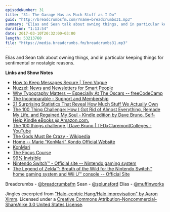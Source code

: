 ```yaml
---
episodeNumber: 31
title: "31: The Garage Has as Much Stuff as I Do"
guid: "http://breadcrumbsfm.com/?name=breadcrumbs31.mp3"
summary: "Elias and Sean talk about owning things, and in particular keeping things for sentimental or nostalgic reasons."
duration: "1:13:54"
date: 2017-03-10T20:32:00+03:00
length: 53213760
file: "https://media.breadcrumbs.fm/breadcrumbs31.mp3"
---
```

Elias and Sean talk about owning things, and in particular keeping things for sentimental or nostalgic reasons.

**Links and Show Notes** 
- [How to Keep Messages Secure | Teen Vogue](http://www.teenvogue.com/story/how-to-keep-messages-secure)
- [ Nuzzel: News and Newsletters for Smart People](https://itunes.apple.com/us/app/nuzzel-news-and-newsletters-for-smart-people/id692285770?mt=8&uo=4)
- [ Why Typography Matters -- Especially At The Oscars -- freeCodeCamp](https://medium.freecodecamp.com/why-typography-matters-especially-at-the-oscars-f7b00e202f22#.bqueijci2)
- [The Incomparable - Support and Membership](https://www.theincomparable.com/members/)
- [21 Surprising Statistics That Reveal How Much Stuff We Actually Own](http://www.becomingminimalist.com/clutter-stats/)
- [The 100 Thing Challenge: How I Got Rid of Almost Everything, Remade My Life, and Regained My Soul - Kindle edition by Dave Bruno. Self-Help Kindle eBooks @ Amazon.com.](http://www.amazon.com/dp/B003ZSHULG/?tag=breadcrumbsfm-20)
- [The 100 things challenge | Dave Bruno | TEDxClaremontColleges - YouTube](https://youtu.be/Q7VUpYpTwI8)
- [The Gods Must Be Crazy - Wikipedia](https://en.wikipedia.org/wiki/The_Gods_Must_Be_Crazy?wprov=sfsi1)
- [Home -- Marie "KonMari" Kondo Official Website](https://konmari.com/)
- [ KonMari](https://itunes.apple.com/us/app/konmari/id1098041470?mt=8&uo=4)
- [The Focus Course](https://thefocuscourse.com/)
- [99% Invisible](http://99percentinvisible.org/)
- [Nintendo Switch™ - Official site -- Nintendo gaming system](http://www.nintendo.com/switch/)
- [The Legend of Zelda™: Breath of the Wild for the Nintendo Switch™ home gaming system and Wii U™ console -- Official Site](http://www.zelda.com/breath-of-the-wild/)

Breadcrumbs - [@breadcrumbsfm](https://twitter.com/breadcrumbsfm) Sean - [@splunsford](https://twitter.com/splunsford) Elias - [@muffinworks](https://twitter.com/muffinworks)

Jingles excerpted from [ "Halo-centric Hang/Halo improvisation" by Aaron Ximm](http://freemusicarchive.org/music/aaron_ximm/handpans_and_the_hang/). Licensed under a [Creative Commons Attribution-Noncommercial-ShareAlike 3.0 United States License](http://creativecommons.org/licenses/by-nc-sa/3.0/us/).